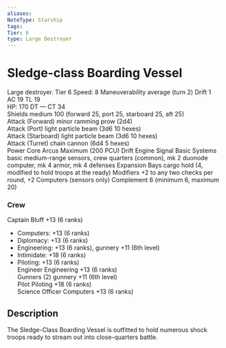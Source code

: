 ```yaml
---
aliases: 
NoteType: Starship
tags: 
Tier: 6
type: Large Destroyer 
---
```


# Sledge-class Boarding Vessel

Large destroyer. Tier 6
Speed: 8
Maneuverability average (turn 2)
Drift 1  
AC 19
TL 19  
HP: 170
DT —
CT 34  
Shields medium 100 (forward 25, port 25, starboard 25, aft 25)  
Attack (Forward) minor ramming prow (2d4)  
Attack (Port) light particle beam (3d6
10 hexes)  
Attack (Starboard) light particle beam (3d6
10 hexes)  
Attack (Turret) chain cannon (6d4
5 hexes)  
Power Core Arcus Maximum (200 PCU)
Drift Engine Signal Basic
Systems basic medium-range sensors, crew quarters (common), mk 2 duonode computer, mk 4 armor, mk 4 defenses
Expansion Bays cargo hold (4, modified to hold troops at the ready)
Modifiers +2 to any two checks per round, +2 Computers (sensors only)
Complement 6 (minimum 6, maximum 20)

### Crew

Captain Bluff +13 (6 ranks)
  - Computers: +13 (6 ranks)
  - Diplomacy: +13 (6 ranks)
  - Engineering: +13 (6 ranks), gunnery +11 (6th level)
  - Intimidate: +18 (6 ranks)
  - Piloting: +13 (6 ranks)  
Engineer Engineering +13 (6 ranks)  
Gunners (2) gunnery +11 (6th level)  
Pilot Piloting +18 (6 ranks)  
Science Officer Computers +13 (6 ranks)

## Description

The Sledge-Class Boarding Vessel is outfitted to hold numerous shock troops ready to stream out into close-quarters battle.